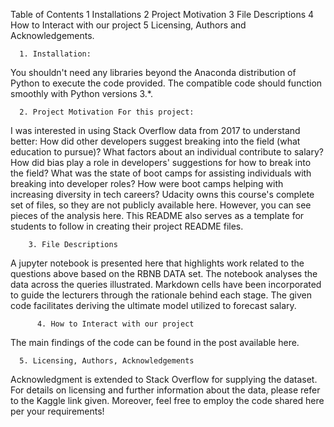 Table of Contents
 1 Installations
 2 Project Motivation
 3 File Descriptions
 4 How to Interact with our project
 5 Licensing, Authors and  Acknowledgements.


      1. Installation:
 You shouldn't need any libraries beyond the Anaconda distribution of Python to execute the code provided. The compatible code should function smoothly with Python versions 3.*.


      2. Project Motivation For this project: 
I was interested in using Stack Overflow data from 2017 to understand better:
How did other developers suggest breaking into the field (what education to pursue)? What factors about an individual contribute to salary? How did bias play a role in developers' suggestions for how to break into the field? What was the state of boot camps for assisting individuals with breaking into developer roles? How were boot camps helping with increasing diversity in tech careers? Udacity owns this course's complete set of files, so they are not publicly available here. However, you can see pieces of the analysis here. This README also serves as a template for students to follow in creating their project README files.


        3. File Descriptions
 A jupyter notebook is presented here that highlights work related to the questions above based on the RBNB DATA set. The notebook analyses the data across the queries illustrated. Markdown cells have been incorporated to guide the lecturers through the rationale behind each stage. The given code facilitates deriving the ultimate model utilized to forecast salary.


          4. How to Interact with our project
The main findings of the code can be found in the post available here.


      5. Licensing, Authors, Acknowledgements
Acknowledgment is extended to Stack Overflow for supplying the dataset. For details on licensing and further information about the data, please refer to the Kaggle link given. Moreover, feel free to employ the code shared here per your requirements!
